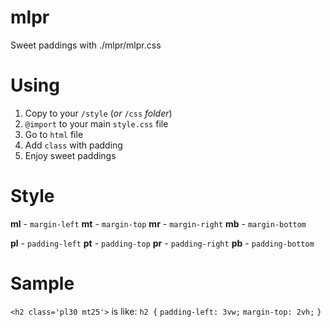 # mlpr
Sweet paddings with ./mlpr/mlpr.css

# Using

1. Copy to your `/style` (*or* `/css` *folder*)
2. `@import` to your main `style.css` file
3. Go to `html` file
4. Add `class` with padding
5. Enjoy sweet paddings

# Style

**ml** - `margin-left`
**mt** - `margin-top`
**mr** - `margin-right`
**mb** - `margin-bottom`

**pl** - `padding-left`
**pt** - `padding-top`
**pr** - `padding-right`
**pb** - `padding-bottom`

# Sample

`<h2 class='pl30 mt25'>`
is like:
`h2 {`
  `padding-left: 3vw;`
  `margin-top: 2vh;`
  `}`
